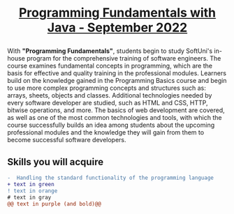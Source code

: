 # <p align="center">  **[Programming Fundamentals with Java - September 2022](https://softuni.bg/trainings/3837/programming-fundamentals-with-java-september-2022)** </p>

With **"Programming Fundamentals"**, students begin to study SoftUni's in-house program for the comprehensive training of software engineers. 
The course examines fundamental concepts in programming, which are the basis for effective and quality training in the professional modules. 
Learners build on the knowledge gained in the Programming Basics course and begin to use more complex programming concepts and structures such as: 
arrays, sheets, objects and classes. Additional technologies needed by every software developer are studied, such as HTML and CSS, HTTP, bitwise operations, and more. 
The basics of web development are covered, as well as one of the most common technologies and tools, with which the course successfully builds an idea 
among students about the upcoming professional modules and the knowledge they will gain from them to become successful software developers.


 ## **Skills you will acquire**
 
```diff
-  Handling the standard functionality of the programming language
+ text in green
! text in orange
# text in gray
@@ text in purple (and bold)@@
```

